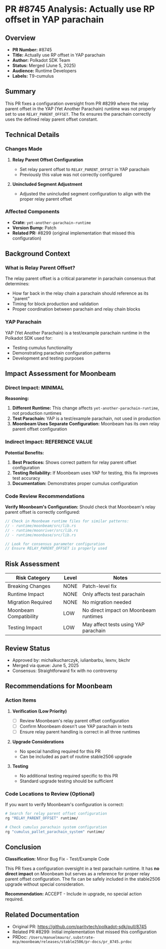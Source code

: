 # PR #8745 Analysis: Actually use RP offset in YAP parachain

## Overview

- **PR Number:** #8745
- **Title:** Actually use RP offset in YAP parachain
- **Author:** Polkadot SDK Team
- **Status:** Merged (June 5, 2025)
- **Audience:** Runtime Developers
- **Labels:** T9-cumulus

## Summary

This PR fixes a configuration oversight from PR #8299 where the relay parent offset in the YAP (Yet Another Parachain) runtime was not properly set to use `RELAY_PARENT_OFFSET`. The fix ensures the parachain correctly uses the defined relay parent offset constant.

## Technical Details

### Changes Made

1. **Relay Parent Offset Configuration**
   - Set relay parent offset to `RELAY_PARENT_OFFSET` in YAP parachain
   - Previously this value was not correctly configured

2. **Unincluded Segment Adjustment**
   - Adjusted the unincluded segment configuration to align with the proper relay parent offset

### Affected Components

- **Crate:** `yet-another-parachain-runtime`
- **Version Bump:** Patch
- **Related PR:** #8299 (original implementation that missed this configuration)

## Background Context

### What is Relay Parent Offset?

The relay parent offset is a critical parameter in parachain consensus that determines:
- How far back in the relay chain a parachain should reference as its "parent"
- Timing for block production and validation
- Proper coordination between parachain and relay chain blocks

### YAP Parachain

YAP (Yet Another Parachain) is a test/example parachain runtime in the Polkadot SDK used for:
- Testing cumulus functionality
- Demonstrating parachain configuration patterns
- Development and testing purposes

## Impact Assessment for Moonbeam

### Direct Impact: MINIMAL

**Reasoning:**
1. **Different Runtime:** This change affects `yet-another-parachain-runtime`, not production runtimes
2. **Test Parachain:** YAP is a test/example parachain, not used in production
3. **Moonbeam Uses Separate Configuration:** Moonbeam has its own relay parent offset configuration

### Indirect Impact: REFERENCE VALUE

**Potential Benefits:**
1. **Best Practices:** Shows correct pattern for relay parent offset configuration
2. **Testing Reliability:** If Moonbeam uses YAP for testing, this fix improves test accuracy
3. **Documentation:** Demonstrates proper cumulus configuration

### Code Review Recommendations

**Verify Moonbeam's Configuration:**
Should check that Moonbeam's relay parent offset is correctly configured:

```rust
// Check in Moonbeam runtime files for similar patterns:
// - runtime/moonbeam/src/lib.rs
// - runtime/moonriver/src/lib.rs
// - runtime/moonbase/src/lib.rs

// Look for consensus parameter configuration
// Ensure RELAY_PARENT_OFFSET is properly used
```

## Risk Assessment

| Risk Category | Level | Notes |
|--------------|-------|-------|
| Breaking Changes | NONE | Patch-level fix |
| Runtime Impact | NONE | Only affects test parachain |
| Migration Required | NONE | No migration needed |
| Moonbeam Compatibility | LOW | No direct impact on Moonbeam runtimes |
| Testing Impact | LOW | May affect tests using YAP parachain |

## Review Status

- Approved by: michalkucharczyk, iulianbarbu, lexnv, bkchr
- Merged via queue: June 5, 2025
- Consensus: Straightforward fix with no controversy

## Recommendations for Moonbeam

### Action Items

1. **Verification (Low Priority)**
   - [ ] Review Moonbeam's relay parent offset configuration
   - [ ] Confirm Moonbeam doesn't use YAP parachain in tests
   - [ ] Ensure relay parent handling is correct in all three runtimes

2. **Upgrade Considerations**
   - No special handling required for this PR
   - Can be included as part of routine stable2506 upgrade

3. **Testing**
   - No additional testing required specific to this PR
   - Standard upgrade testing should be sufficient

### Code Locations to Review (Optional)

If you want to verify Moonbeam's configuration is correct:

```bash
# Search for relay parent offset configuration
rg "RELAY_PARENT_OFFSET" runtime/

# Check cumulus parachain system configuration
rg "cumulus_pallet_parachain_system" runtime/
```

## Conclusion

**Classification:** Minor Bug Fix - Test/Example Code

This PR fixes a configuration oversight in a test parachain runtime. It has **no direct impact** on Moonbeam but serves as a reference for proper relay parent offset configuration. The fix can be safely included in the stable2506 upgrade without special consideration.

**Recommendation:** ACCEPT - Include in upgrade, no special action required.

## Related Documentation

- Original PR: https://github.com/paritytech/polkadot-sdk/pull/8745
- Related PR #8299: Initial implementation that missed this configuration
- PRDoc: `/Users/manuelmauro/.substrate-mcp/moonbeam/releases/stable2506/pr-docs/pr_8745.prdoc`
